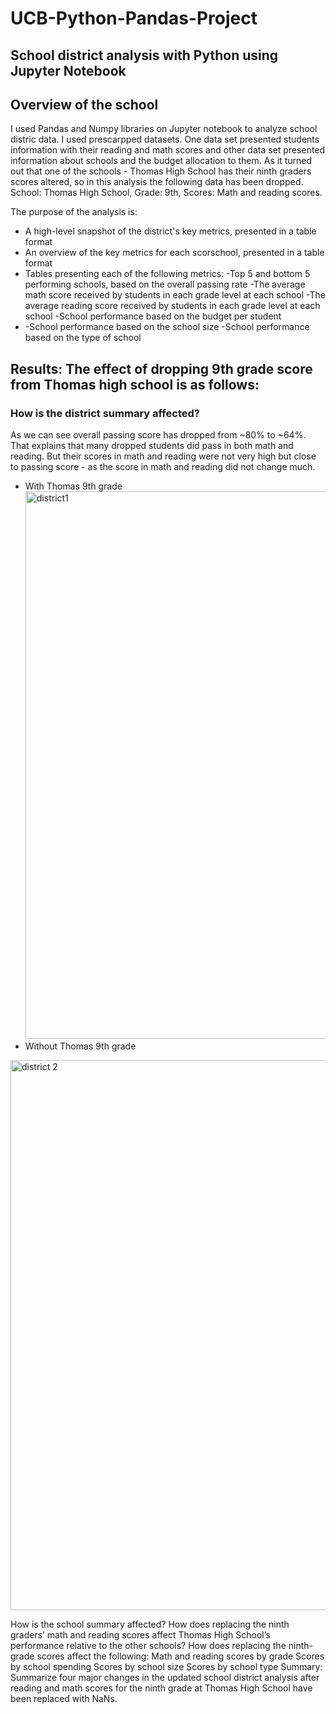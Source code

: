 # UCB-Python-Pandas-Project
## School district analysis with Python using Jupyter Notebook

## Overview of the school
I used Pandas and Numpy libraries on Jupyter notebook to analyze school distric data. I used prescarpped datasets. One data set presented students information with their reading and math scores and other data set presented information about schools and the budget allocation to them. As it turned out that one of the schools - Thomas High School has their ninth graders scores altered, so in this analysis the following data has been dropped. 
School: Thomas High School, Grade: 9th, Scores: Math and reading scores. 

The purpose of the analysis is:

- A high-level snapshot of the district's key metrics, presented in a table format
- An overview of the key metrics for each scorschool, presented in a table format 
- Tables presenting each of the following metrics:
    -Top 5 and bottom 5 performing schools, based on the overall passing rate
    -The average math score received by students in each grade level at each school
    -The average reading score received by students in each grade level at each school
    -School performance based on the budget per student
-   -School performance based on the school size 
    -School performance based on the type of school


## Results: The effect of dropping 9th grade score from Thomas high school is as follows:

### How is the district summary affected?
    
As we can see overall passing score has dropped from ~80% to ~64%. That explains that many dropped students did pass in both math and reading. But their scores in math and reading were not very high but close to passing score - as the score in math and reading did not change much.
- With Thomas 9th grade
  <img width="876" alt="district1" src="https://user-images.githubusercontent.com/69255270/114343214-4daf9000-9b12-11eb-9ba2-fb9f0e9e74a0.png">
- Without Thomas 9th grade
<img width="880" alt="district 2" src="https://user-images.githubusercontent.com/69255270/114343218-50aa8080-9b12-11eb-9bf4-d6c4e0621929.png">


    
How is the school summary affected?
How does replacing the ninth graders’ math and reading scores affect Thomas High School’s performance relative to the other schools?
How does replacing the ninth-grade scores affect the following:
Math and reading scores by grade
Scores by school spending
Scores by school size
Scores by school type
Summary: Summarize four major changes in the updated school district analysis after reading and math scores for the ninth grade at Thomas High School have been replaced with NaNs.


